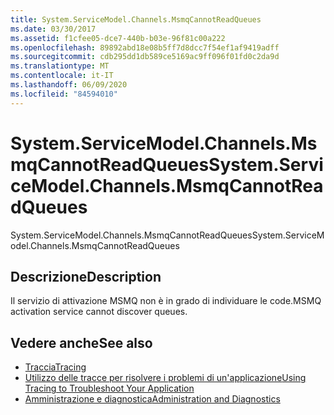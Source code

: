 ```yaml
---
title: System.ServiceModel.Channels.MsmqCannotReadQueues
ms.date: 03/30/2017
ms.assetid: f1cfee05-dce7-440b-b03e-96f81c00a222
ms.openlocfilehash: 89892abd18e08b5ff7d8dcc7f54ef1af9419adff
ms.sourcegitcommit: cdb295dd1db589ce5169ac9ff096f01fd0c2da9d
ms.translationtype: MT
ms.contentlocale: it-IT
ms.lasthandoff: 06/09/2020
ms.locfileid: "84594010"
---
```

# <a name="systemservicemodelchannelsmsmqcannotreadqueues"></a><span data-ttu-id="a1523-102">System.ServiceModel.Channels.MsmqCannotReadQueues</span><span class="sxs-lookup"><span data-stu-id="a1523-102">System.ServiceModel.Channels.MsmqCannotReadQueues</span></span>
<span data-ttu-id="a1523-103">System.ServiceModel.Channels.MsmqCannotReadQueues</span><span class="sxs-lookup"><span data-stu-id="a1523-103">System.ServiceModel.Channels.MsmqCannotReadQueues</span></span>  
  
## <a name="description"></a><span data-ttu-id="a1523-104">Descrizione</span><span class="sxs-lookup"><span data-stu-id="a1523-104">Description</span></span>  
 <span data-ttu-id="a1523-105">Il servizio di attivazione MSMQ non è in grado di individuare le code.</span><span class="sxs-lookup"><span data-stu-id="a1523-105">MSMQ activation service cannot discover queues.</span></span>  
  
## <a name="see-also"></a><span data-ttu-id="a1523-106">Vedere anche</span><span class="sxs-lookup"><span data-stu-id="a1523-106">See also</span></span>

- [<span data-ttu-id="a1523-107">Traccia</span><span class="sxs-lookup"><span data-stu-id="a1523-107">Tracing</span></span>](index.md)
- [<span data-ttu-id="a1523-108">Utilizzo delle tracce per risolvere i problemi di un'applicazione</span><span class="sxs-lookup"><span data-stu-id="a1523-108">Using Tracing to Troubleshoot Your Application</span></span>](using-tracing-to-troubleshoot-your-application.md)
- [<span data-ttu-id="a1523-109">Amministrazione e diagnostica</span><span class="sxs-lookup"><span data-stu-id="a1523-109">Administration and Diagnostics</span></span>](../index.md)
